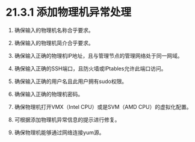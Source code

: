 # 21.3.1 添加物理机异常处理

1. 确保输入的物理机名称合乎要求。

2. 确保输入的物理机简介合乎要求。

3. 确保输入正确的物理机IP地址，且与管理节点的管理网络处于同一网域。

4. 确保输入正确的SSH端口，且防火墙或IPtables允许此端口访问。

5. 确保输入正确的用户名且此用户拥有sudo权限。

6. 确保输入正确的物理机密码。

7. 确保物理机打开VMX（Intel CPU）或是SVM（AMD CPU）的虚拟化配置。

8. 可根据添加物理机异常信息的提示进行修复。

9. 确保物理机能够通过网络连接yum源。

